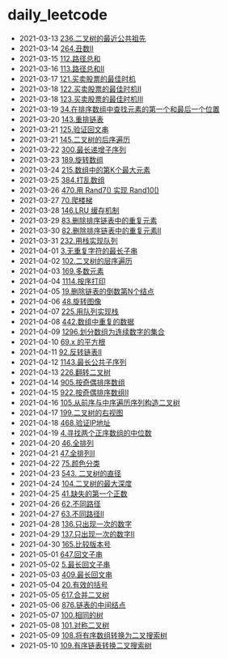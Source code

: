 # daily_leetcode

- 2021-03-13 [236.二叉树的最近公共祖先](236.二叉树的最近公共祖先/solution.py)
- 2021-03-14 [264.丑数II](264.丑数II/solution.py)
- 2021-03-15 [112.路径总和](112.路径总和/solution.py)
- 2021-03-16 [113.路径总和II](113.路径总和II/solution.py)
- 2021-03-17 [121.买卖股票的最佳时机](121.买卖股票的最佳时机/solution.py)
- 2021-03-18 [122.买卖股票的最佳时机II](122.买卖股票的最佳时机II/solution.py)
- 2021-03-18 [123.买卖股票的最佳时机III](123.买卖股票的最佳时机III/solution.py)
- 2021-03-19 [34.在排序数组中查找元素的第一个和最后一个位置](34.在排序数组中查找元素的第一个和最后一个位置/solution.py)
- 2021-03-20 [143.重排链表](143.重排链表/solution.py)
- 2021-03-21 [125.验证回文串](125.验证回文串/solution.py)
- 2021-03-21 [145.二叉树的后序遍历](145.二叉树的后序遍历/solution.py)
- 2021-03-22 [300.最长递增子序列](300.最长递增子序列/solution.py)
- 2021-03-23 [189.旋转数组](189.旋转数组/solution.py)
- 2021-03-24 [215.数组中的第K个最大元素](215.数组中的第K个最大元素/solution.py)
- 2021-03-25 [384.打乱数组](384.打乱数组/solution.py)
- 2021-03-26 [470.用 Rand7() 实现 Rand10()](470.用%20Rand7()%20实现%20Rand10()/solution.py)
- 2021-03-27 [70.爬楼梯](70.爬楼梯/solution.py)
- 2021-03-28 [146.LRU 缓存机制](146.LRU%20缓存机制/solution.py)
- 2021-03-29 [83.删除排序链表中的重复元素](83.删除排序链表中的重复元素/solution.py)
- 2021-03-30 [82.删除排序链表中的重复元素II](82.删除排序链表中的重复元素II/solution.py)
- 2021-03-31 [232.用栈实现队列](232.用栈实现队列/solution.py)
- 2021-04-01 [3.无重复字符的最长子串](3.无重复字符的最长子串/solution.py)
- 2021-04-02 [102.二叉树的层序遍历](102.二叉树的层序遍历/solution.py)
- 2021-04-03 [169.多数元素](169.多数元素/solution.py)
- 2021-04-04 [1114.按序打印](1114.按序打印/solution.py)
- 2021-04-05 [19.删除链表的倒数第N个结点](19.删除链表的倒数第N个结点/solution.py)
- 2021-04-06 [48.旋转图像](48.旋转图像/solution.py)
- 2021-04-07 [225.用队列实现栈](225.用队列实现栈/solution.py)
- 2021-04-08 [442.数组中重复的数据](442.数组中重复的数据/solution.py)
- 2021-04-09 [1296.划分数组为连续数字的集合](1296.划分数组为连续数字的集合/solution.py)
- 2021-04-10 [69.x 的平方根](69.x%20的平方根/solution.py)
- 2021-04-11 [92.反转链表II](92.反转链表II/solution.py)
- 2021-04-12 [1143.最长公共子序列](1143.最长公共子序列/solution.py)
- 2021-04-13 [226.翻转二叉树](226.翻转二叉树/solution.py)
- 2021-04-14 [905.按奇偶排序数组](905.按奇偶排序数组/solution.py)
- 2021-04-15 [922.按奇偶排序数组II](922.按奇偶排序数组II/solution.py)
- 2021-04-16 [105.从前序与中序遍历序列构造二叉树](105.从前序与中序遍历序列构造二叉树/solution.py)
- 2021-04-17 [199.二叉树的右视图](199.二叉树的右视图/solution.py)
- 2021-04-18 [468.验证IP地址](468.验证IP地址/solution.py)
- 2021-04-19 [4.寻找两个正序数组的中位数](4.寻找两个正序数组的中位数/solution.py)
- 2021-04-20 [46.全排列](46.全排列/solution.py)
- 2021-04-21 [47.全排列II](47.全排列II/solution.py)
- 2021-04-22 [75.颜色分类](75.颜色分类/solution.py)
- 2021-04-23 [543. 二叉树的直径](543.二叉树的直径/solution.py)
- 2021-04-24 [104.二叉树的最大深度](104.二叉树的最大深度/solution.py)
- 2021-04-25 [41.缺失的第一个正数](41.缺失的第一个正数/solution.py)
- 2021-04-26 [62.不同路径](62.不同路径/solution.py)
- 2021-04-27 [63.不同路径II](63.不同路径II/solution.py)
- 2021-04-28 [136.只出现一次的数字](136.只出现一次的数字/solution.py)
- 2021-04-29 [137.只出现一次的数字II](137.只出现一次的数字II/solution.py)
- 2021-04-30 [165.比较版本号](165.比较版本号/solution.py)
- 2021-05-01 [647.回文子串](647.回文子串/solution.py)
- 2021-05-02 [5.最长回文子串](5.最长回文子串/solution.py)
- 2021-05-03 [409.最长回文串](409.最长回文串/solution.py)
- 2021-05-04 [20.有效的括号](20.有效的括号/solution.py)
- 2021-05-05 [617.合并二叉树](617.合并二叉树/solution.py)
- 2021-05-06 [876.链表的中间结点](876.链表的中间结点/solution.py)
- 2021-05-07 [100.相同的树](100.相同的树/solution.py)
- 2021-05-08 [101.对称二叉树](101.对称二叉树/solution.py)
- 2021-05-09 [108.将有序数组转换为二叉搜索树](108.将有序数组转换为二叉搜索树/solution.py)
- 2021-05-10 [109.有序链表转换二叉搜索树](109.有序链表转换二叉搜索树/solution.py)
